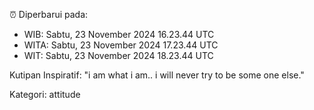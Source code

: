 ⏰ Diperbarui pada:
- WIB: Sabtu, 23 November 2024 16.23.44 UTC
- WITA: Sabtu, 23 November 2024 17.23.44 UTC
- WIT: Sabtu, 23 November 2024 18.23.44 UTC

Kutipan Inspiratif:
"i am what i am.. i will never try to be some one else."


Kategori: attitude

